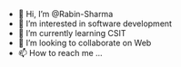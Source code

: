 - 👋 Hi, I’m @Rabin-Sharma
- 👀 I’m interested in software development
- 🌱 I’m currently learning CSIT
- 💞️ I’m looking to collaborate on Web
- 📫 How to reach me ...

<!---
Rabin-Sharma/Rabin-Sharma is a ✨ special ✨ repository because its `README.md` (this file) appears on your GitHub profile.
You can click the Preview link to take a look at your changes.
--->
